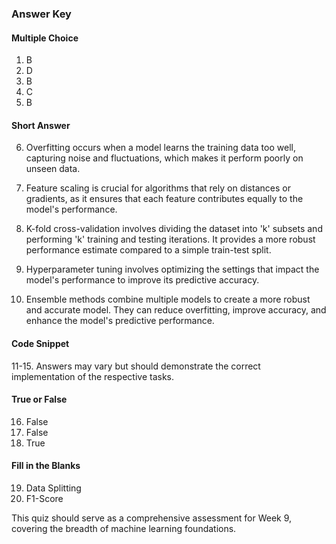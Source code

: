 ﻿
### Answer Key

#### Multiple Choice

1. B
2. D
3. B
4. C
5. B

#### Short Answer

6. Overfitting occurs when a model learns the training data too well, capturing noise and fluctuations, which makes it perform poorly on unseen data.

7. Feature scaling is crucial for algorithms that rely on distances or gradients, as it ensures that each feature contributes equally to the model's performance.

8. K-fold cross-validation involves dividing the dataset into 'k' subsets and performing 'k' training and testing iterations. It provides a more robust performance estimate compared to a simple train-test split.

9. Hyperparameter tuning involves optimizing the settings that impact the model's performance to improve its predictive accuracy.

10. Ensemble methods combine multiple models to create a more robust and accurate model. They can reduce overfitting, improve accuracy, and enhance the model's predictive performance.

#### Code Snippet

11-15. Answers may vary but should demonstrate the correct implementation of the respective tasks.

#### True or False

16. False
17. False
18. True

#### Fill in the Blanks

19. Data Splitting
20. F1-Score

This quiz should serve as a comprehensive assessment for Week 9, covering the breadth of machine learning foundations.
